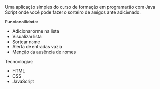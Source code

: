 Uma aplicação simples do curso de formação em programação com Java Script onde você pode fazer o sorteiro de amigos ante adicionado.

Funcionailidade:
* Adicionanorme na lista
* Visualizar lista
* Sortear nome
* Alerta de entradas vazia
* Menção da ausência de nomes

Tecnoologias:
* HTML
* CSS
* JavaScript
